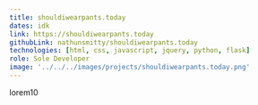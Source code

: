 ```yaml
---
title: shouldiwearpants.today
dates: idk
link: https://shouldiwearpants.today
githubLink: nathunsmitty/shouldiwearpants.today
technologies: [html, css, javascript, jquery, python, flask]
role: Sole Developer
image: '../../../images/projects/shouldiwearpants.today.png'
---
```


lorem10
